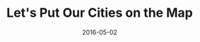 ---
layout: site
title: "Let's Put Our Cities on the Map"
date: 2016-05-02
categories: [google]
version: 0.0.0
major: 0
minor: 0
patch: 0
slug: lets-put-our-cities-on-the-map
link: https://www.gybo.com/
submitter: lpolepeddi
permalink: /sites/:slug
---